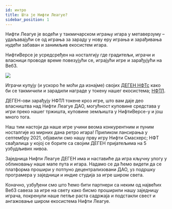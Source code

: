 ```yaml
---
id: интро
title: Шта је Нифти Леагуе?
sidebar_position: 1
---
```


Нифти Леагуе је водећи у такмичарском игрању игара у метаверзуму – удаљавајући се од играња за зараду у нову еру играња и зарађивања нудећи забаван и занимљив екосистем игара.

НифтиВерсе је усредсређен на носталгију где градитељи, играчи и власници проводе време повезујући се, играјући игре и зарађујући на Веб3.

![](/img/story.gif)

Играчи купују (и ускоро ће моћи да изнајме) својих [ДЕГЕН НФТс](https://opensea.io/collection/niftydegen) како би се такмичили и зарадили награде у токену нашег екосистема; [НФТЛ](https://www.coingecko.com/en/coins/nifty-league).

ДЕГЕН-ови зарађују НФТЛ токене кроз игре, што вам даје део власништва над Нифти Леагуе ДАО, могућност куповине средстава у игри преко нашег тржишта, куповине земљишта у НифтиВерсе-у и још много тога.

Наш тим настоји да наше игре учини веома конкурентним и пуним носталгије из мирних дана ретро игара! Приликом лансирања у септембру 2021, објавили смо нашу прву игру Нифти Смасхерс; НФТ свађалица у којој се борите са својим ДЕГЕН пријатељима на 5 узбудљивих нивоа.

Заједница Нифти Леагуе ДЕГЕН има и наставиће да игра кључну улогу у обликовању наше мапе пута и игара. Надамо се да ћемо видети да се платформа прошири у потпуно децентрализовани ДАО, уз подршку програмера у заједници и индие студија за игре широм света.

Коначно, узбуђени смо што ћемо бити партнери са неким од највећих Веб3 савеза за игре на свету како бисмо проширили нашу заједницу играча, покренули наше петље раста садржаја и подстакли свест и ангажовање широм екосистема Нифти Леагуе.
